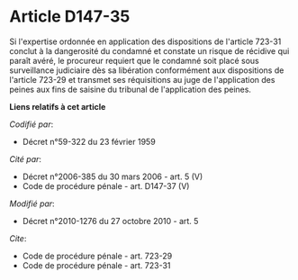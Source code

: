 # Article D147-35

Si l'expertise ordonnée en application des dispositions de l'article 723-31 conclut à la dangerosité du condamné et constate
un risque de récidive qui paraît avéré, le procureur requiert que le condamné soit placé sous surveillance judiciaire dès sa
libération conformément aux dispositions de l'article 723-29 et transmet ses réquisitions au juge de l'application des peines
aux fins de saisine du tribunal de l'application des peines.

**Liens relatifs à cet article**

_Codifié par_:

  - Décret n°59-322 du 23 février 1959

_Cité par_:

  - Décret n°2006-385 du 30 mars 2006 - art. 5 (V)
  - Code de procédure pénale - art. D147-37 (V)

_Modifié par_:

  - Décret n°2010-1276 du 27 octobre 2010 - art. 5

_Cite_:

  - Code de procédure pénale - art. 723-29
  - Code de procédure pénale - art. 723-31
